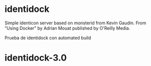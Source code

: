 identidock
==========
Simple identicon server based on monsterid from Kevin Gaudin.
From "Using Docker" by Adrian Mouat published by O'Reilly Media.

Prueba de identidock con automated build
# identidock-3.0
